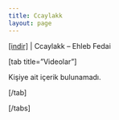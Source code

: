 ```yaml
---
title: Ccaylakk
layout: page
---
```


<a href="https://cloud.mail.ru/public/f9e2c013e12f/CcayLakK%20-%20EhLeb%20Fedai" target="_blank">[indir]</a> | Ccaylakk &#8211; Ehleb Fedai

[tab title=&#8221;Videolar&#8221;]

Kişiye ait içerik bulunamadı.

[/tab]

[/tabs]